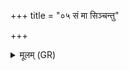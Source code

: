 +++
title = "०५ सं मा सिञ्चन्तु"

+++
<details><summary>मूलम् (GR)</summary>

+++(PSK 20.12.5; PS 6.18.1 is repeated)+++सं मा सिञ्चन्तु मरुत इत्य् एका ॥
</details>